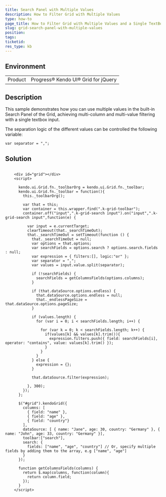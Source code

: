 ```yaml
---
title: Search Panel with Multiple Values
description: How to Filter Grid with Multiple Values
type: how-to
page_title: How to Filter Grid with Multiple Values and a Single TextBox - Kendo UI for jQuery Data Grid
slug: grid-search-panel-with-multiple-values
position: 
tags: 
ticketid: 
res_type: kb
---
```


## Environment
<table>
	<tbody>
		<tr>
			<td>Product</td>
			<td>Progress® Kendo UI® Grid for jQuery</td>
		</tr>
	</tbody>
</table>


## Description

This sample demonstrates how you can use multiple values in the built-in Search Panel of the Grid, achieving multi-column and multi-value filtering with a single textbox input.

The separation logic of the different values can be controlled the following variable:

`var separator = ",";`

## Solution

```dojo
  
    <div id="grid"></div>
    <script>

      kendo.ui.Grid.fn._toolbarOrg = kendo.ui.Grid.fn._toolbar;
      kendo.ui.Grid.fn._toolbar = function(){
        this._toolbarOrg();

        var that = this;
        var container = this.wrapper.find(".k-grid-toolbar");
        container.off("input",".k-grid-search input").on("input",".k-grid-search input",function(e) {

          var input = e.currentTarget;
          clearTimeout(that._searchTimeOut);
          that._searchTimeOut = setTimeout(function () {
            that._searchTimeOut = null;
            var options = that.options;
            var searchFields = options.search ? options.search.fields : null;
            var expression = { filters:[], logic:"or" };
            var separator = ",";
            var values = input.value.split(separator);

            if (!searchFields) {
              searchFields = getColumnsFields(options.columns);
            }

            if (that.dataSource.options.endless) {
              that.dataSource.options.endless = null;
              that._endlessPageSize = that.dataSource.options.pageSize;
            }

            if (values.length) {
              for (var i = 0; i < searchFields.length; i++) {

                for (var k = 0; k < searchFields.length; k++) {
                  if(values[k] && values[k].trim()){
                    expression.filters.push({ field: searchFields[i], operator: "contains", value: values[k].trim() });
                  }
                }
              }
            } else {
              expression = {};
            }

            that.dataSource.filter(expression);

          }, 300);
        });
      };

      $("#grid").kendoGrid({
        columns: [
          { field: "name" },
          { field: "age" },
          { field: "country"}
        ],
        dataSource: [ { name: "Jane", age: 30, country: "Germany" }, { name: "John", age: 33, country: "Germany" }],
        toolbar:["search"],
        search: {
          fields: ["name", "age", "country"] // Or, specify multiple fields by adding them to the array, e.g ["name", "age"]
        }
      });

      function getColumnsFields(columns) {
        return $.map(columns, function(column){
          return column.field;
        });
      }
    </script>

``` 
